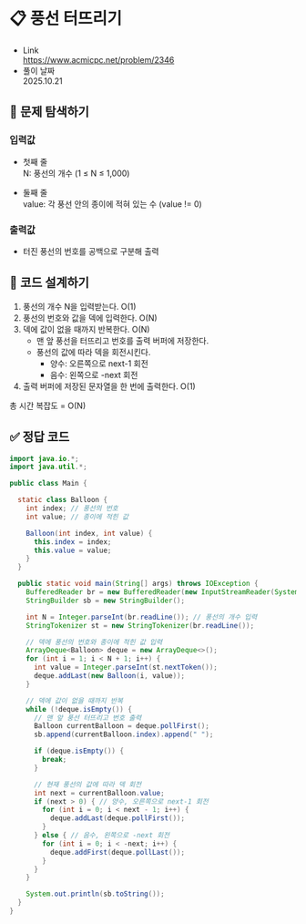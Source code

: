 # 📋 풍선 터뜨리기
- Link<br>
https://www.acmicpc.net/problem/2346
- 풀이 날짜<br>
2025.10.21

## 🔎 문제 탐색하기

### 입력값
- 첫째 줄<br>
N: 풍선의 개수 (1 ≤ N ≤ 1,000)

- 둘째 줄<br>
value: 각 풍선 안의 종이에 적혀 있는 수 (value != 0)

### 출력값
- 터진 풍선의 번호를 공백으로 구분해 출력

## 📝 코드 설계하기
1. 풍선의 개수 N을 입력받는다. O(1)
2. 풍선의 번호와 값을 덱에 입력한다. O(N)
3. 덱에 값이 없을 때까지 반복한다. O(N)
    - 맨 앞 풍선을 터뜨리고 번호를 출력 버퍼에 저장한다.
    - 풍선의 값에 따라 덱을 회전시킨다.
      - 양수: 오른쪽으로 next-1 회전
      - 음수: 왼쪽으로 -next 회전
4. 출력 버퍼에 저장된 문자열을 한 번에 출력한다. O(1)

총 시간 복잡도 = O(N)

## ✅ 정답 코드
```java
import java.io.*;
import java.util.*;

public class Main {

  static class Balloon {
    int index; // 풍선의 번호
    int value; // 종이에 적힌 값

    Balloon(int index, int value) {
      this.index = index;
      this.value = value;
    }
  }

  public static void main(String[] args) throws IOException {
    BufferedReader br = new BufferedReader(new InputStreamReader(System.in));
    StringBuilder sb = new StringBuilder();

    int N = Integer.parseInt(br.readLine()); // 풍선의 개수 입력
    StringTokenizer st = new StringTokenizer(br.readLine());

    // 덱에 풍선의 번호와 종이에 적힌 값 입력
    ArrayDeque<Balloon> deque = new ArrayDeque<>();
    for (int i = 1; i < N + 1; i++) {
      int value = Integer.parseInt(st.nextToken());
      deque.addLast(new Balloon(i, value));
    }

    // 덱에 값이 없을 때까지 반복
    while (!deque.isEmpty()) {
      // 맨 앞 풍선 터뜨리고 번호 출력
      Balloon currentBalloon = deque.pollFirst();
      sb.append(currentBalloon.index).append(" ");

      if (deque.isEmpty()) {
        break;
      }

      // 현재 풍선의 값에 따라 덱 회전
      int next = currentBalloon.value;
      if (next > 0) { // 양수, 오른쪽으로 next-1 회전
        for (int i = 0; i < next - 1; i++) {
          deque.addLast(deque.pollFirst());
        }
      } else { // 음수, 왼쪽으로 -next 회전
        for (int i = 0; i < -next; i++) {
          deque.addFirst(deque.pollLast());
        }
      }
    }

    System.out.println(sb.toString());
  }
}
```